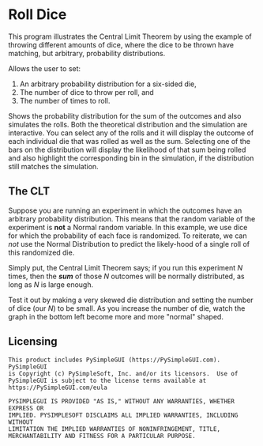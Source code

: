 # Roll Dice

This program illustrates the Central Limit Theorem by using the example of throwing different amounts of dice, where the dice to be thrown have matching, but arbitrary, probability distributions.

Allows the user to set:

1) An arbitrary probability distribution for a six-sided die,
2) The number of dice to throw per roll, and
3) The number of times to roll.

Shows the probability distribution for the sum of the outcomes and also simulates the rolls. Both the theoretical distribution and the simulation are interactive. You can select any of the rolls and it will display the outcome of each individual die that was rolled as well as the sum. Selecting one of the bars on the distribution will display the likelihood of that sum being rolled and also highlight the corresponding bin in the simulation, if the distribution still matches the simulation.

## The CLT

Suppose you are running an experiment in which the outcomes have an arbitrary probability distribution. This means that the random variable of the experiment is **not** a Normal random variable.  In this example, we use dice for which the probability of each face is randomized.  To reiterate, we can *not* use the Normal Distribution to predict the likely-hood of a single roll of this randomized die.

Simply put, the Central Limit Theorem says; if you run this experiment *N* times, then the ***sum*** of those *N* outcomes will be normally distributed, as long as *N* is large enough.

Test it out by making a very skewed die distribution and setting the number of dice (our *N*) to be small. As you increase the number of die, watch the graph in the bottom left become more and more "normal" shaped.

## Licensing

    This product includes PySimpleGUI (https://PySimpleGUI.com).  PySimpleGUI
    is Copyright (c) PySimpleSoft, Inc. and/or its licensors.  Use of
    PySimpleGUI is subject to the license terms available at
    https://PySimpleGUI.com/eula

    PYSIMPLEGUI IS PROVIDED "AS IS," WITHOUT ANY WARRANTIES, WHETHER EXPRESS OR
    IMPLIED. PYSIMPLESOFT DISCLAIMS ALL IMPLIED WARRANTIES, INCLUDING WITHOUT
    LIMITATION THE IMPLIED WARRANTIES OF NONINFRINGEMENT, TITLE,
    MERCHANTABILITY AND FITNESS FOR A PARTICULAR PURPOSE.
